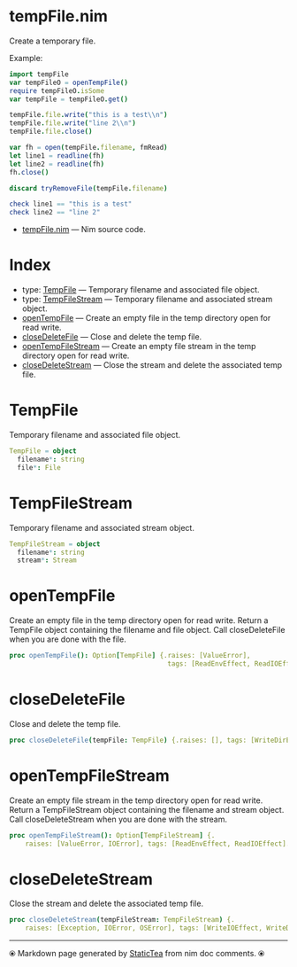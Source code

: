 # tempFile.nim

Create a temporary file.

Example:

~~~nim
import tempFile
var tempFileO = openTempFile()
require tempFileO.isSome
var tempFile = tempFileO.get()

tempFile.file.write("this is a test\\n")
tempFile.file.write("line 2\\n")
tempFile.file.close()

var fh = open(tempFile.filename, fmRead)
let line1 = readline(fh)
let line2 = readline(fh)
fh.close()

discard tryRemoveFile(tempFile.filename)

check line1 == "this is a test"
check line2 == "line 2"
~~~


* [tempFile.nim](../src/tempFile.nim) &mdash; Nim source code.
# Index

* type: [TempFile](#tempfile) &mdash; Temporary filename and associated file object.
* type: [TempFileStream](#tempfilestream) &mdash; Temporary filename and associated stream object.
* [openTempFile](#opentempfile) &mdash; Create an empty file in the temp directory open for read write.
* [closeDeleteFile](#closedeletefile) &mdash; Close and delete the temp file.
* [openTempFileStream](#opentempfilestream) &mdash; Create an empty file stream in the temp directory open for read write.
* [closeDeleteStream](#closedeletestream) &mdash; Close the stream and delete the associated temp file.

# TempFile

Temporary filename and associated file object.


~~~nim
TempFile = object
  filename*: string
  file*: File
~~~

# TempFileStream

Temporary filename and associated stream object.


~~~nim
TempFileStream = object
  filename*: string
  stream*: Stream
~~~

# openTempFile

Create an empty file in the temp directory open for read
write. Return a TempFile object containing the filename and
file object.  Call closeDeleteFile when you are done with the
file.


~~~nim
proc openTempFile(): Option[TempFile] {.raises: [ValueError],
                                        tags: [ReadEnvEffect, ReadIOEffect].}
~~~

# closeDeleteFile

Close and delete the temp file.


~~~nim
proc closeDeleteFile(tempFile: TempFile) {.raises: [], tags: [WriteDirEffect].}
~~~

# openTempFileStream

Create an empty file stream in the temp directory open for read
write. Return a TempFileStream object containing the filename and
stream object.  Call closeDeleteStream when you are done with the
stream.


~~~nim
proc openTempFileStream(): Option[TempFileStream] {.
    raises: [ValueError, IOError], tags: [ReadEnvEffect, ReadIOEffect].}
~~~

# closeDeleteStream

Close the stream and delete the associated temp file.


~~~nim
proc closeDeleteStream(tempFileStream: TempFileStream) {.
    raises: [Exception, IOError, OSError], tags: [WriteIOEffect, WriteDirEffect].}
~~~


---
⦿ Markdown page generated by [StaticTea](https://github.com/flenniken/statictea/) from nim doc comments. ⦿
